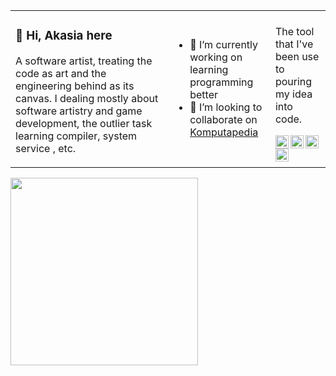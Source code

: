 <table>
<td style="width: 50%">
  <h3>👋 Hi, Akasia here</h3>

  <p> A software artist, treating the code as art and the engineering behind as its canvas. I dealing mostly about software artistry and game development, the outlier task learning compiler, system service , etc. </p>
</td>

<td>
  <ul>
    <li>🔭 I’m currently working on learning programming better</li>
    <li>👯 I’m looking to collaborate on <a href="https://github.com/komputapedia">Komputapedia</a> </li>
  </ul>
</td>
<td>
<p>The tool that I've been use to pouring my idea into code.<p>

  <a href="https://fsharp.org/"><img align="left" alt="fsharp" title="fsharp" width="21px" src="https://rtoal.github.io/ple/resources/fsharp-logo-24.png" /></a>
  <a href="https://ocaml.org/"><img align="left" alt="ocaml" title="ocaml" width="21px" src="https://rtoal.github.io/ple/resources/ocaml-logo-24.png" /></a>
  <a href="https://nim-lang.org/"><img align="left" alt="nim" title="nim" width="21px" src="https://rtoal.github.io/ple/resources/nim-logo-24.png" /></a>
  <a href="https://nim-lang.org/"><img align="left" alt="nim" title="nim" width="21px" src="https://rtoal.github.io/ple/resources/dart-logo-24.png" /></a>
</td>
</table>

<img src="https://count.getloli.com/get/@aedelsor?theme=rule34" width="300" />
